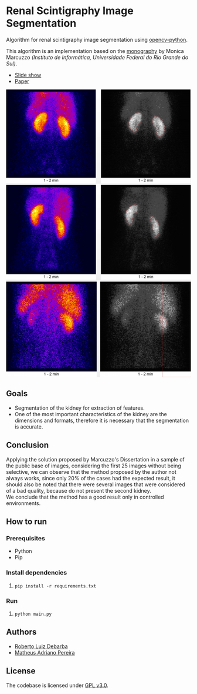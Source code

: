 # Renal Scintigraphy Image Segmentation

Algorithm for renal scintigraphy image segmentation using [opencv-python](https://opencv-python-tutroals.readthedocs.io/en/latest/).  

This algorithm is an implementation based on the [monography](https://github.com/RobertoDebarba/renal-scintigraphy-image-segmentation/blob/master/docs/original-monograph.pdf) by Monica Marcuzzo *(Instituto de Informática, Universidade Federal do Rio Grande do Sul)*.  

* [Slide show](https://github.com/RobertoDebarba/renal-scintigraphy-image-segmentation/blob/master/docs/presentation.pdf)
* [Paper](https://github.com/RobertoDebarba/renal-scintigraphy-image-segmentation/blob/master/docs/paper.pdf)

<img src="https://github.com/RobertoDebarba/renal-scintigraphy-image-segmentation/blob/master/results/result1.png" width="800" width="auto">
<img src="https://github.com/RobertoDebarba/renal-scintigraphy-image-segmentation/blob/master/results/result2.png" width="800" width="auto">
<img src="https://github.com/RobertoDebarba/renal-scintigraphy-image-segmentation/blob/master/results/result3.png" width="800" width="auto">

## Goals

* Segmentation of the kidney for extraction of features.
* One of the most important characteristics of the kidney are the dimensions and formats, therefore it is necessary that the segmentation is accurate.

## Conclusion

Applying the solution proposed by Marcuzzo's Dissertation in a sample of the public base of images, considering the first 25 images without being selective, we can observe that the method proposed by the author not always works, since only 20% of the cases had the expected result, it should also be noted that there were several images that were considered of a bad quality, because do not present the second kidney.  
We conclude that the method has a good result only in controlled environments.

## How to run

### Prerequisites

* Python
* Pip

### Install dependencies

1. `pip install -r requirements.txt`

### Run

1. `python main.py`

## Authors

* [Roberto Luiz Debarba](https://github.com/RobertoDebarba)
* [Matheus Adriano Pereira](https://github.com/matheusPereiraKrumm)

## License

The codebase is licensed under [GPL v3.0](http://www.gnu.org/licenses/gpl-3.0.html).
